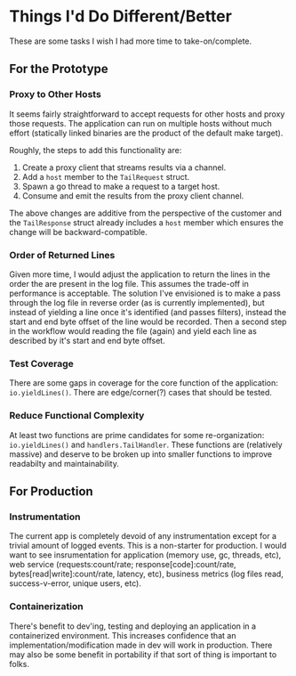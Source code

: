 # Things I'd Do Different/Better

These are some tasks I wish I had more time to take-on/complete.

## For the Prototype

### Proxy to Other Hosts

It seems fairly straightforward to accept requests for other hosts and proxy those requests. The application
can run on multiple hosts without much effort (statically linked binaries are the product of the default make target).

Roughly, the steps to add this functionality are:

1. Create a proxy client that streams results via a channel.
2. Add a `host` member to the  `TailRequest` struct.
3. Spawn a go thread to make a request to a target host.
4. Consume and emit the results from the proxy client channel.

The above changes are additive from the perspective of the customer and the `TailResponse` struct already includes a
`host` member which ensures the change will be backward-compatible.

### Order of Returned Lines

Given more time, I would adjust the application to return the lines in the order the are present in the log file.
This assumes the trade-off in performance is acceptable. The solution I've envisioned is to make a pass through
the log file in reverse order (as is currently implemented), but instead of yielding a line once it's identified
(and passes filters), instead the start and end byte offset of the line would be recorded. Then a second
step in the workflow would reading the file (again) and yield each line as described by it's start and end byte
offset.

### Test Coverage

There are some gaps in coverage for the core function of the application: `io.yieldLines()`. There are edge/corner(?)
cases that should be tested.


### Reduce Functional Complexity

At least two functions are prime candidates for some re-organization: `io.yieldLines()` and `handlers.TailHandler`.
These functions are (relatively massive) and deserve to be broken up into smaller functions to improve
readabilty and maintainability.


## For Production

### Instrumentation

The current app is completely devoid of any instrumentation except for a trivial amount of logged events. This is
a non-starter for production. I would want to see insrumentation for application (memory use, gc, threads, etc),
web service (requests:count/rate; response[code]:count/rate, bytes[read|write]:count/rate, latency, etc),
business metrics (log files read, success-v-error, unique users, etc).

### Containerization

There's benefit to dev'ing, testing and deploying an application in a containerized environment. This increases
confidence that an implementation/modification made in dev will work in production. There may also be some benefit
in portability if that sort of thing is important to folks.